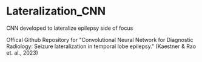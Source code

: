 # Lateralization_CNN
CNN developed to lateralize epilepsy side of focus

Offical Github Repository for "Convolutional Neural Network for Diagnostic Radiology: Seizure lateralization in temporal lobe epilepsy." (Kaestner & Rao et. al., 2023)

